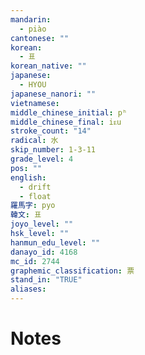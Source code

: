 ```yaml
---
mandarin:
  - piào
cantonese: ""
korean:
  - 표
korean_native: ""
japanese:
  - HYOU
japanese_nanori: ""
vietnamese:
middle_chinese_initial: pʰ
middle_chinese_final: iᴇu
stroke_count: "14"
radical: 水
skip_number: 1-3-11
grade_level: 4
pos: ""
english:
  - drift
  - float
羅馬字: pyo
韓文: 표
joyo_level: ""
hsk_level: ""
hanmun_edu_level: ""
danayo_id: 4168
mc_id: 2744
graphemic_classification: 票
stand_in: "TRUE"
aliases:
---
```


# Notes
